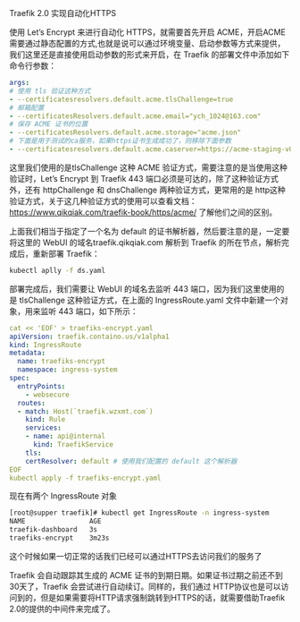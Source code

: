 Traefik 2.0 实现自动化HTTPS

使用 Let’s Encrypt 来进行自动化 HTTPS，就需要首先开启 ACME，开启ACME需要通过静态配置的方式,也就是说可以通过环境变量、启动参数等方式来提供，我们这里还是直接使用启动参数的形式来开启，在 Traefik 的部署文件中添加如下命令行参数：
```yaml
args:
# 使用 tls 验证这种方式
- --certificatesresolvers.default.acme.tlsChallenge=true
# 邮箱配置
- --certificatesResolvers.default.acme.email="ych_1024@163.com"
# 保存 ACME 证书的位置
- --certificatesResolvers.default.acme.storage="acme.json"
# 下面是用于测试的ca服务，如果https证书生成成功了，则移除下面参数
- --certificatesresolvers.default.acme.caserver=https://acme-staging-v02.api.letsencrypt.org/directory
```
这里我们使用的是tlsChallenge 这种 ACME 验证方式，需要注意的是当使用这种验证时，Let’s Encrypt 到 Traefik 443 端口必须是可达的，除了这种验证方式外，还有 httpChallenge 和 dnsChallenge 两种验证方式，更常用的是 http这种验证方式，关于这几种验证方式的使用可以查看文档：https://www.qikqiak.com/traefik-book/https/acme/ 了解他们之间的区别。

上面我们相当于指定了一个名为 default 的证书解析器，然后要注意的是，一定要将这里的 WebUI 的域名traefik.qikqiak.com 解析到 Traefik 的所在节点，解析完成后，重新部署 Traefik：

```bash
kubectl aplly -f ds.yaml
```


部署完成后，我们需要让 WebUI 的域名去监听 443 端口，因为我们这里使用的是 tlsChallenge 这种验证方式，在上面的 IngressRoute.yaml 文件中新建一个对象，用来监听 443 端口，如下所示：

```yaml
cat << 'EOF' > traefiks-encrypt.yaml
apiVersion: traefik.containo.us/v1alpha1
kind: IngressRoute
metadata:
  name: traefiks-encrypt
  namespace: ingress-system
spec:
  entryPoints:
    - websecure
  routes:
  - match: Host(`traefik.wzxmt.com`)
    kind: Rule
    services:
    - name: api@internal
      kind: TraefikService
    tls:
    certResolver: default # 使用我们配置的 default 这个解析器
EOF
kubectl apply -f traefiks-encrypt.yaml
```
现在有两个 IngressRoute 对象

```bash
[root@supper traefik]# kubectl get IngressRoute -n ingress-system
NAME                AGE
traefik-dashboard   3s
traefiks-encrypt    3m23s
```


这个时候如果一切正常的话我们已经可以通过HTTPS去访问我们的服务了

Traefik 会自动跟踪其生成的 ACME 证书的到期日期。如果证书过期之前还不到30天了，Traefik 会尝试进行自动续订。同样的，我们通过 HTTP协议也是可以访问到的，但是如果需要将HTTP请求强制跳转到HTTPS的话，就需要借助Traefik 2.0的提供的中间件来完成了。